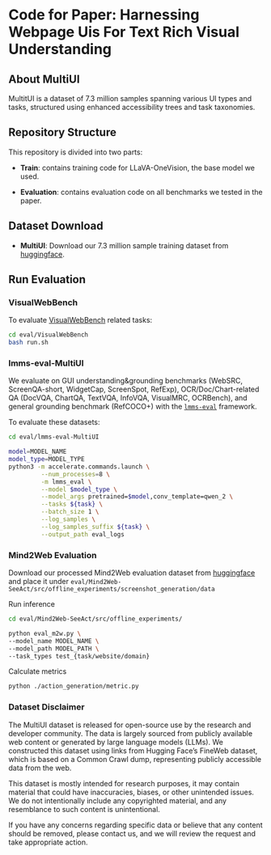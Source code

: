 # Code for Paper: Harnessing Webpage Uis For Text Rich Visual Understanding

## About MultiUI

MultitUI is a dataset of 7.3 million samples spanning various UI types and tasks, structured using enhanced accessibility trees and task taxonomies.

## Repository Structure

This repository is divided into two parts:

- **Train**: contains training code for LLaVA-OneVision, the base model we used.

- **Evaluation**: contains evaluation code on all benchmarks we tested in the paper.
  
## Dataset Download
- **MultiUI**: Download our 7.3 million sample training dataset from [huggingface](https://huggingface.co/datasets/neulab/MultiUI).

## Run Evaluation

### VisualWebBench
To evaluate [VisualWebBench](https://visualwebbench.github.io/) related tasks:
```bash
cd eval/VisualWebBench
bash run.sh
```



### lmms-eval-MultiUI
We evaluate on GUI understanding&grounding benchmarks (WebSRC, ScreenQA-short, WidgetCap, ScreenSpot, RefExp), OCR/Doc/Chart-related QA (DocVQA, ChartQA, TextVQA, InfoVQA, VisualMRC, OCRBench), and general grounding benchmark (RefCOCO+) with the [```lmms-eval```](https://github.com/EvolvingLMMs-Lab/lmms-eval) framework.

To evaluate these datasets:
```bash
cd eval/lmms-eval-MultiUI
```
```bash
model=MODEL_NAME
model_type=MODEL_TYPE
python3 -m accelerate.commands.launch \
         --num_processes=8 \
         -m lmms_eval \
         --model $model_type \
         --model_args pretrained=$model,conv_template=qwen_2 \
         --tasks ${task} \
         --batch_size 1 \
         --log_samples \
         --log_samples_suffix ${task} \
         --output_path eval_logs
```

### Mind2Web Evaluation
Download our processed Mind2Web evaluation dataset from [huggingface](https://huggingface.co/datasets/neulab/Mind2Web_bbox_eval) and place it under `eval/Mind2Web-SeeAct/src/offline_experiments/screenshot_generation/data`

Run inference
```bash
cd eval/Mind2Web-SeeAct/src/offline_experiments/

python eval_m2w.py \
--model_name MODEL_NAME \
--model_path MODEL_PATH \
--task_types test_{task/website/domain}
```
Calculate metrics
```bash
python ./action_generation/metric.py
```

### Dataset Disclaimer
The MultiUI dataset is released for open-source use by the research and developer community. The data is largely sourced from publicly available web content or generated by large language models (LLMs). We constructed this dataset using links from Hugging Face’s FineWeb dataset, which is based on a Common Crawl dump, representing publicly accessible data from the web.

This dataset is mostly intended for research purposes, it may contain material that could have inaccuracies, biases, or other unintended issues. We do not intentionally include any copyrighted material, and any resemblance to such content is unintentional.

If you have any concerns regarding specific data or believe that any content should be removed, please contact us, and we will review the request and take appropriate action.
